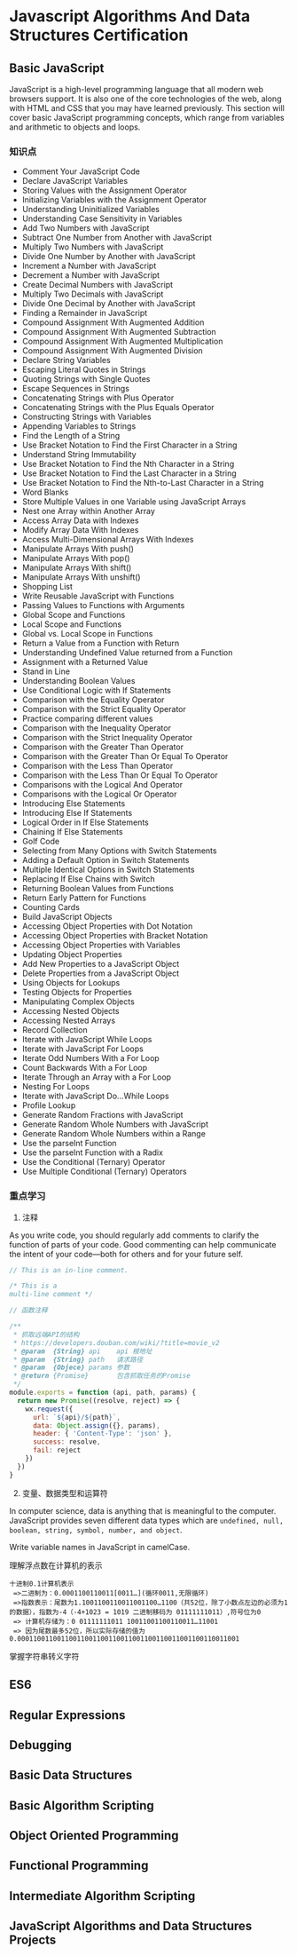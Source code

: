 # Javascript Algorithms And Data Structures Certification

## Basic JavaScript

JavaScript is a high-level programming language that all modern web browsers support. It is also one of the core technologies of the web, along with HTML and CSS that you may have learned previously. This section will cover basic JavaScript programming concepts, which range from variables and arithmetic to objects and loops.

### 知识点

* Comment Your JavaScript Code
* Declare JavaScript Variables
* Storing Values with the Assignment Operator
* Initializing Variables with the Assignment Operator
* Understanding Uninitialized Variables
* Understanding Case Sensitivity in Variables
* Add Two Numbers with JavaScript
* Subtract One Number from Another with JavaScript
* Multiply Two Numbers with JavaScript
* Divide One Number by Another with JavaScript
* Increment a Number with JavaScript
* Decrement a Number with JavaScript
* Create Decimal Numbers with JavaScript
* Multiply Two Decimals with JavaScript
* Divide One Decimal by Another with JavaScript
* Finding a Remainder in JavaScript
* Compound Assignment With Augmented Addition
* Compound Assignment With Augmented Subtraction
* Compound Assignment With Augmented Multiplication
* Compound Assignment With Augmented Division
* Declare String Variables
* Escaping Literal Quotes in Strings
* Quoting Strings with Single Quotes
* Escape Sequences in Strings
* Concatenating Strings with Plus Operator
* Concatenating Strings with the Plus Equals Operator
* Constructing Strings with Variables
* Appending Variables to Strings
* Find the Length of a String
* Use Bracket Notation to Find the First Character in a String
* Understand String Immutability
* Use Bracket Notation to Find the Nth Character in a String
* Use Bracket Notation to Find the Last Character in a String
* Use Bracket Notation to Find the Nth-to-Last Character in a String
* Word Blanks
* Store Multiple Values in one Variable using JavaScript Arrays
* Nest one Array within Another Array
* Access Array Data with Indexes
* Modify Array Data With Indexes
* Access Multi-Dimensional Arrays With Indexes
* Manipulate Arrays With push()
* Manipulate Arrays With pop()
* Manipulate Arrays With shift()
* Manipulate Arrays With unshift()
* Shopping List
* Write Reusable JavaScript with Functions
* Passing Values to Functions with Arguments
* Global Scope and Functions
* Local Scope and Functions
* Global vs. Local Scope in Functions
* Return a Value from a Function with Return
* Understanding Undefined Value returned from a Function
* Assignment with a Returned Value
* Stand in Line
* Understanding Boolean Values
* Use Conditional Logic with If Statements
* Comparison with the Equality Operator
* Comparison with the Strict Equality Operator
* Practice comparing different values
* Comparison with the Inequality Operator
* Comparison with the Strict Inequality Operator
* Comparison with the Greater Than Operator
* Comparison with the Greater Than Or Equal To Operator
* Comparison with the Less Than Operator
* Comparison with the Less Than Or Equal To Operator
* Comparisons with the Logical And Operator
* Comparisons with the Logical Or Operator
* Introducing Else Statements
* Introducing Else If Statements
* Logical Order in If Else Statements
* Chaining If Else Statements
* Golf Code
* Selecting from Many Options with Switch Statements
* Adding a Default Option in Switch Statements
* Multiple Identical Options in Switch Statements
* Replacing If Else Chains with Switch
* Returning Boolean Values from Functions
* Return Early Pattern for Functions
* Counting Cards
* Build JavaScript Objects
* Accessing Object Properties with Dot Notation
* Accessing Object Properties with Bracket Notation
* Accessing Object Properties with Variables
* Updating Object Properties
* Add New Properties to a JavaScript Object
* Delete Properties from a JavaScript Object
* Using Objects for Lookups
* Testing Objects for Properties
* Manipulating Complex Objects
* Accessing Nested Objects
* Accessing Nested Arrays
* Record Collection
* Iterate with JavaScript While Loops
* Iterate with JavaScript For Loops
* Iterate Odd Numbers With a For Loop
* Count Backwards With a For Loop
* Iterate Through an Array with a For Loop
* Nesting For Loops
* Iterate with JavaScript Do...While Loops
* Profile Lookup
* Generate Random Fractions with JavaScript
* Generate Random Whole Numbers with JavaScript
* Generate Random Whole Numbers within a Range
* Use the parseInt Function
* Use the parseInt Function with a Radix
* Use the Conditional (Ternary) Operator
* Use Multiple Conditional (Ternary) Operators

### 重点学习

1. 注释

As you write code, you should regularly add comments to clarify the function of parts of your code. Good commenting can help communicate the intent of your code—both for others and for your future self.

```javascript
// This is an in-line comment.

/* This is a
multi-line comment */

// 函数注释

/**
 * 抓取远端API的结构
 * https://developers.douban.com/wiki/?title=movie_v2
 * @param  {String} api    api 根地址
 * @param  {String} path   请求路径
 * @param  {Objece} params 参数
 * @return {Promise}       包含抓取任务的Promise
 */
module.exports = function (api, path, params) {
  return new Promise((resolve, reject) => {
    wx.request({
      url: `${api}/${path}`,
      data: Object.assign({}, params),
      header: { 'Content-Type': 'json' },
      success: resolve,
      fail: reject
    })
  })
}
```
2. 变量、数据类型和运算符

In computer science, data is anything that is meaningful to the computer. JavaScript provides seven different data types which are `undefined, null, boolean, string, symbol, number, and object`.

Write variable names in JavaScript in camelCase.

理解浮点数在计算机的表示

```
十进制0.1计算机表示
 =>二进制为：0.0001100110011[0011…](循环0011,无限循环)   
 =>指数表示：尾数为1.1001100110011001100…1100（共52位，除了小数点左边的必须为1的数据），指数为-4（-4+1023 = 1019 二进制移码为 01111111011）,符号位为0  
 => 计算机存储为：0 01111111011 10011001100110011…11001  
 => 因为尾数最多52位，所以实际存储的值为0.00011001100110011001100110011001100110011001100110011001  
```

掌握字符串转义字符

## ES6

## Regular Expressions
## Debugging
## Basic Data Structures
## Basic Algorithm Scripting
## Object Oriented Programming
## Functional Programming
## Intermediate Algorithm Scripting
## JavaScript Algorithms and Data Structures Projects